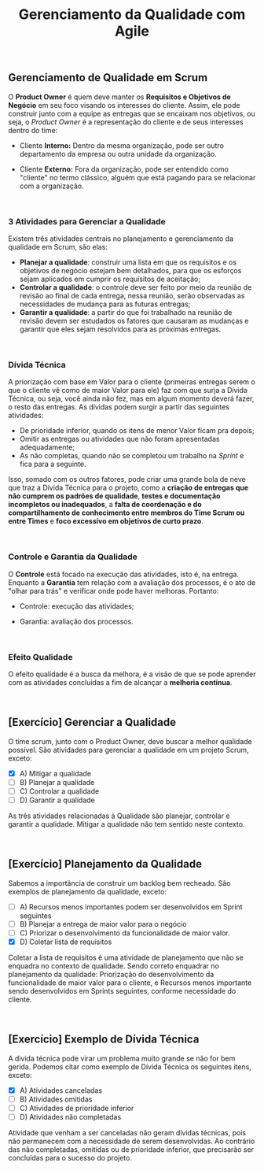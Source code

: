 <div align="center">

# Gerenciamento da Qualidade com Agile

</div>

<br>

## Gerenciamento de Qualidade em Scrum

 O **Product Owner** é quem deve manter os **Requisitos e Objetivos de Negócio** em seu foco visando os interesses do cliente. Assim, ele pode construir junto com a equipe as entregas que se encaixam nos objetivos, ou seja, o *Product Owner* é a representação do cliente e de seus interesses dentro do time:

- Cliente **Interno:** Dentro da mesma organização, pode ser outro departamento da empresa ou outra unidade da organização.

- Cliente **Externo:** Fora da organização, pode ser entendido como "cliente" no termo clássico, alguém que está pagando para se relacionar com a organização.

<br>

### 3 Atividades para Gerenciar a Qualidade

Existem três atividades centrais no planejamento e gerenciamento da qualidade em Scrum, são elas:

- **Planejar a qualidade**: construir uma lista em que os requisitos e os objetivos de negócio estejam bem detalhados, para que os esforços sejam aplicados em cumprir os requisitos de aceitação;
- **Controlar a qualidade**: o controle deve ser feito por meio da reunião de revisão ao final de cada entrega, nessa reunião, serão observadas as necessidades de mudança para as futuras entregas;
- **Garantir a qualidade**: a partir do que foi trabalhado na reunião de revisão devem ser estudados os fatores que causaram as mudanças e garantir que eles sejam resolvidos para as próximas entregas.

<br>

### Dívida Técnica

A priorização com base em Valor para o cliente (primeiras entregas serem o que o cliente vê como de maior Valor para ele) faz com que surja a Dívida Técnica, ou seja, você ainda não fez, mas em algum momento deverá fazer, o resto das entregas. As dívidas podem surgir a partir das seguintes atividades:

- De prioridade inferior, quando os itens de menor Valor ficam pra depois;
- Omitir as entregas ou atividades que não foram apresentadas adequadamente;
- As não completas, quando não se completou um trabalho na *Sprint* e fica para a seguinte.

Isso, somado com os outros fatores, pode criar uma grande bola de neve que traz a Dívida Técnica para o projeto, como a **criação de entregas que não cumprem os padrões de qualidade**, **testes e documentação incompletos ou inadequados**, a **falta de coordenação e do compartilhamento de conhecimento entre membros do Time Scrum ou entre Times** e **foco excessivo em objetivos de curto prazo**.

<br>

### Controle e Garantia da Qualidade

O **Controle** está focado na execução das atividades, isto é, na entrega. Enquanto a **Garantia** tem relação com a avaliação dos processos, é o ato de "olhar para trás" e verificar onde pode haver melhoras.  Portanto:

- Controle: execução das atividades;

- Garantia: avaliação dos processos.

<br>

### Efeito Qualidade

O efeito qualidade é a busca da melhora, é a visão de que se pode aprender com as atividades concluídas a fim de alcançar a **melhoria contínua**. 

<br>

## [Exercício] Gerenciar a Qualidade

O time scrum, junto com o Product Owner, deve buscar a melhor qualidade possível. São atividades para gerenciar a qualidade em um projeto Scrum, exceto:

- [x] A) Mitigar a qualidade
- [ ] B) Planejar a qualidade
- [ ] C) Controlar a qualidade
- [ ] D) Garantir a qualidade

As três atividades relacionadas à Qualidade são planejar, controlar e garantir a qualidade. Mitigar a qualidade não tem sentido neste contexto.

<br>

## [Exercício] Planejamento da Qualidade

Sabemos a importância de construir um backlog bem recheado. São exemplos de planejamento da qualidade, exceto:

- [ ] A) Recursos menos importantes podem ser desenvolvidos em Sprint seguintes
- [ ] B) Planejar a entrega de maior valor para o negócio
- [ ] C) Priorizar o desenvolvimento da funcionalidade de maior valor.
- [x] D) Coletar lista de requisitos

Coletar a lista de requisitos é uma atividade de planejamento que não se enquadra no contexto de qualidade. Sendo correto enquadrar no planejamento da qualidade: Priorização do desenvolvimento da funcionalidade de maior valor para o cliente, e Recursos menos importante sendo desenvolvidos em Sprints seguintes, conforme necessidade do cliente.

<br>

## [Exercício] Exemplo de Dívida Técnica

A divida técnica pode virar um problema muito grande se não for bem gerida. Podemos citar como exemplo de Dívida Técnica os seguintes itens, exceto:

- [x] A) Atividades canceladas
- [ ] B) Atividades omitidas
- [ ] C) Atividades de prioridade inferior
- [ ] D) Atividades não completadas

Atividade que venham a ser canceladas não geram dívidas técnicas, pois não permanecem com a necessidade de serem desenvolvidas. Ao contrário das não completadas, omitidas ou de prioridade inferior, que precisarão ser concluídas para o sucesso do projeto.